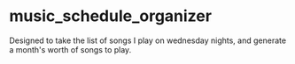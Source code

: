 # music_schedule_organizer
Designed to take the list of songs I play on wednesday nights, and generate a month's worth of songs to play.
